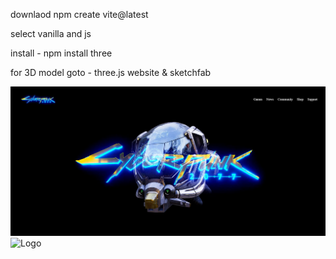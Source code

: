 downlaod npm create vite@latest 

select vanilla and js

install - npm install three

for 3D model goto - three.js website & sketchfab

![Diagram](./public/Capture1.JPG)
<img src="images/logo.png" alt="Logo" width="200"/>
